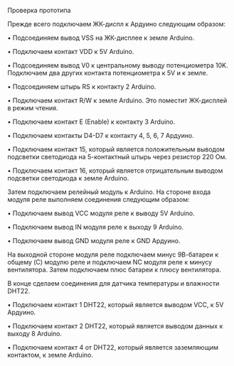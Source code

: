 Проверка прототипа

Прежде всего подключаем ЖК-диспл к Ардуино следующим образом:

•	Подсоединяем вывод VSS на ЖК-дисплее к земле Arduino.

•	Подключаем контакт VDD к 5V Arduino.

•	Подсоединяем вывод V0 к центральному выводу потенциометра 10K. Подключаем два других контакта потенциометра к 5V и к земле.

•	Подсоединяем штырь RS к контакту 2 Arduino.

•	Подключаем контакт R/W к земле Arduino. Это поместит ЖК-дисплей в режим чтения.

•	Подключаем контакт E (Enable) к контакту 3 Arduino.

•	Подключаем контакты D4-D7 к контакту 4, 5, 6, 7 Ардуино.

•	Подключаем контакт 15, который является положительным выводом подсветки светодиода на 5-контактный штырь через резистор 220 Ом.

•	Подключаем контакт 16, который является отрицательным выводом подсветки светодиода к земле Arduino.

Затем подключаем релейный модуль к Arduino. На стороне входа модуля реле выполняем соединения следующим образом:

•	Подключаем вывод VCC модуля реле к выводу 5V Arduino.

•	Подключаем вывод IN модуля реле к выходу 9 Arduino.

•	Подключаем вывод GND модуля реле к GND Ардуино.

На выходной стороне модуля реле подключаем минус 9В-батареи к общему (C) модулю реле и подключаем NC модуля реле к минусу вентилятора. Затем подключаем плюс батареи к плюсу вентилятора.

В конце сделаем соединения для датчика температуры и влажности DHT22.

•	Подключаем контакт 1 DHT22, который является выводом VCC, к 5V Ардуино.

•	Подключаем контакт 2 DHT22, который является выводом данных к выходу 8 Arduino.

•	Подключаем контакт 4 от DHT22, который является заземляющим контактом, к земле Arduino.
